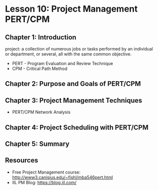 # Lesson 10: Project Management PERT/CPM

## Chapter 1: Introduction
project: a collection of numerous jobs or tasks performed by an individual or department, or several, all with the same common objective.

* PERT - Program Evaluation and Review Technique
* CPM - Critical Path Method

## Chapter 2: Purpose and Goals of PERT/CPM

## Chapter 3: Project Management Techniques
* PERT/CPM Network Analysis

## Chapter 4: Project Scheduling with PERT/CPM

## Chapter 5: Summary

## Resources
* Free Project Management course: http://www3.canisius.edu/~fishl/mba546pert.html
* IIL PM Blog: https://blog.iil.com/
